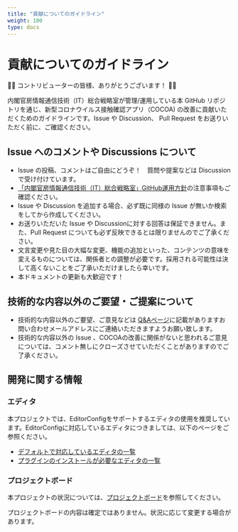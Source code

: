 ```yaml
---
title: "貢献についてのガイドライン"
weight: 100
type: docs
---
```


# 貢献についてのガイドライン

🙌🎉 コントリビューターの皆様、ありがとうございます！ 🎉🙌

内閣官房情報通信技術（IT）総合戦略室が管理/運用している本 GitHub リポジトリを通じ、新型コロナウイルス接触確認アプリ（COCOA) の改善に貢献いただくためのガイドラインです。Issue や Discussion、 Pull Request をお送りいただく前に、ご確認ください。

## Issue へのコメントや Discussions について

* Issue の投稿、コメントはご自由にどうぞ！　質問や提案などは Discussion で受け付けています。
* [「内閣官房情報通信技術（IT）総合戦略室」GitHub運用方針](https://github.com/cocoa-mhlw/cocoa/blob/develop/OPERATION_POLICY.md)の注意事項もご確認ください。
* Issue や Discussion を追加する場合、必ず既に同様の Issue が無いか検索をしてから作成してください。
* お送りいただいた Issue や Discussionに対する回答は保証できません。また、Pull Request についても必ず反映できるとは限りませんのでご了承ください。
* 文言変更や見た目の大幅な変更、機能の追加といった、コンテンツの意味を変えるものについては、関係者との調整が必要です。採用される可能性は決して高くないことをご了承いただけましたら幸いです。
* 本ドキュメントの更新も大歓迎です！


## 技術的な内容以外のご要望・ご提案について

* 技術的な内容以外のご要望、ご意見などは [Q&Aページ](https://www.mhlw.go.jp/stf/seisakunitsuite/bunya/kenkou_iryou/covid19_qa_kanrenkigyou_00009.html#Q8-1)に記載がありますお問い合わせメールアドレスにご連絡いただきますようお願い致します。
* 技術的な内容以外の Issue 、COCOAの改善に関係がないと思われるご意見については、コメント無しにクローズさせていただくことがありますのでご了承ください。

## 開発に関する情報

### エディタ

本プロジェクトでは、EditorConfigをサポートするエディタの使用を推奨しています。EditorConfigに対応しているエディタにつきましては、以下のページをご参照ください。

* [デフォルトで対応しているエディタの一覧](https://editorconfig.org/#pre-installed)
* [プラグインのインストールが必要なエディタの一覧](https://editorconfig.org/#download)

### プロジェクトボード

本プロジェクトの状況については、[プロジェクトボード](https://github.com/cocoa-mhlw/cocoa/projects)を参照してください。

プロジェクトボードの内容は確定ではありません。状況に応じて変更する場合があります。
